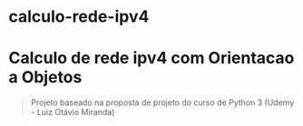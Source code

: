 # calculo-rede-ipv4
# Calculo de rede ipv4 com Orientacao a Objetos

> Projeto baseado na proposta de projeto do curso de Python 3 (Udemy - Luiz Otávio Miranda)
